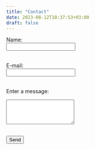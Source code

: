 ```yaml
---
title: "Contact"
date: 2023-08-12T10:37:53+03:00
draft: false
---
```



<form action="/contact" method="post">
  <label for="name">Name:</label><br>
  <input type="text" id="name" name="name" required><br><br>
  
  <label for="email">E-mail:</label><br>
  <input type="email" id="email" name="email" required><br><br>
  
  <label for="message">Enter a message:</label><br>
  <textarea id="message" name="message" rows="4" required></textarea><br><br>
  
  <button type="submit">Send</button>
</form>